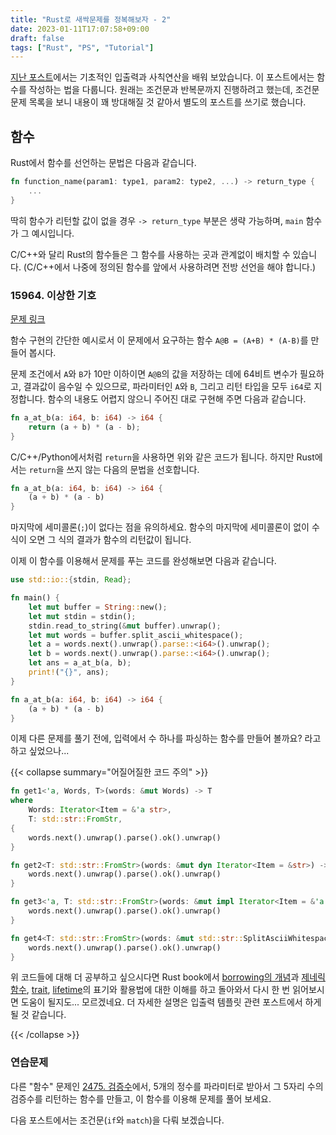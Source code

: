 ```yaml
---
title: "Rust로 새싹문제를 정복해보자 - 2"
date: 2023-01-11T17:07:58+09:00
draft: false
tags: ["Rust", "PS", "Tutorial"]
---
```


[지난 포스트](../tutorial-1)에서는 기초적인 입출력과 사칙연산을 배워 보았습니다. 이 포스트에서는 함수를 작성하는 법을 다룹니다.
원래는 조건문과 반복문까지 진행하려고 했는데, 조건문 문제 목록을 보니 내용이 꽤 방대해질 것 같아서 별도의 포스트를 쓰기로 했습니다.

## 함수

Rust에서 함수를 선언하는 문법은 다음과 같습니다.

```rust
fn function_name(param1: type1, param2: type2, ...) -> return_type {
    ...
}
```

딱히 함수가 리턴할 값이 없을 경우 `-> return_type` 부분은 생략 가능하며, `main` 함수가 그 예시입니다.

C/C++와 달리 Rust의 함수들은 그 함수를 사용하는 곳과 관계없이 배치할 수 있습니다.
(C/C++에서 나중에 정의된 함수를 앞에서 사용하려면 전방 선언을 해야 합니다.)

### 15964. 이상한 기호

[문제 링크](https://boj.kr/15964)

함수 구현의 간단한 예시로서 이 문제에서 요구하는 함수 `A@B = (A+B) * (A-B)`를 만들어 봅시다.

문제 조건에서 `A`와 `B`가 10만 이하이면 `A@B`의 값을 저장하는 데에 64비트 변수가 필요하고, 결과값이 음수일 수 있으므로,
파라미터인 `A`와 `B`, 그리고 리턴 타입을 모두 `i64`로 지정합니다. 함수의 내용도 어렵지 않으니 주어진 대로 구현해 주면 다음과 같습니다.

```rust
fn a_at_b(a: i64, b: i64) -> i64 {
    return (a + b) * (a - b);
}
```

C/C++/Python에서처럼 `return`을 사용하면 위와 같은 코드가 됩니다. 하지만 Rust에서는 `return`을 쓰지 않는 다음의 문법을 선호합니다.

```rust
fn a_at_b(a: i64, b: i64) -> i64 {
    (a + b) * (a - b)
}
```

마지막에 세미콜론(`;`)이 없다는 점을 유의하세요. 함수의 마지막에 세미콜론이 없이 수식이 오면 그 식의 결과가 함수의 리턴값이 됩니다.

이제 이 함수를 이용해서 문제를 푸는 코드를 완성해보면 다음과 같습니다.

```rust
use std::io::{stdin, Read};

fn main() {
    let mut buffer = String::new();
    let mut stdin = stdin();
    stdin.read_to_string(&mut buffer).unwrap();
    let mut words = buffer.split_ascii_whitespace();
    let a = words.next().unwrap().parse::<i64>().unwrap();
    let b = words.next().unwrap().parse::<i64>().unwrap();
    let ans = a_at_b(a, b);
    print!("{}", ans);
}

fn a_at_b(a: i64, b: i64) -> i64 {
    (a + b) * (a - b)
}
```

이제 다른 문제를 풀기 전에, 입력에서 수 하나를 파싱하는 함수를 만들어 볼까요? 라고 하고 싶었으나...

{{< collapse summary="어질어질한 코드 주의" >}}

```rust
fn get1<'a, Words, T>(words: &mut Words) -> T
where
    Words: Iterator<Item = &'a str>,
    T: std::str::FromStr,
{
    words.next().unwrap().parse().ok().unwrap()
}

fn get2<T: std::str::FromStr>(words: &mut dyn Iterator<Item = &str>) -> T {
    words.next().unwrap().parse().ok().unwrap()
}

fn get3<'a, T: std::str::FromStr>(words: &mut impl Iterator<Item = &'a str>) -> T {
    words.next().unwrap().parse().ok().unwrap()
}

fn get4<T: std::str::FromStr>(words: &mut std::str::SplitAsciiWhitespace) -> T {
    words.next().unwrap().parse().ok().unwrap()
}
```

위 코드들에 대해 더 공부하고 싶으시다면 Rust book에서
[borrowing의 개념](https://doc.rust-lang.org/book/ch04-02-references-and-borrowing.html)과
[제네릭 함수](https://doc.rust-lang.org/book/ch10-01-syntax.html),
[trait](https://doc.rust-lang.org/book/ch10-02-traits.html),
[lifetime](https://doc.rust-lang.org/book/ch10-03-lifetime-syntax.html)의 표기와 활용법에 대한 이해를 하고 돌아와서 다시 한 번 읽어보시면
도움이 될지도... 모르겠네요. 더 자세한 설명은 입출력 템플릿 관련 포스트에서 하게 될 것 같습니다.

{{< /collapse >}}

### 연습문제

다른 "함수" 문제인 [2475. 검증수](https://boj.kr/2475)에서, 5개의 정수를 파라미터로 받아서 그 5자리 수의 검증수를 리턴하는 함수를 만들고,
이 함수를 이용해 문제를 풀어 보세요.

다음 포스트에서는 조건문(`if`와 `match`)을 다뤄 보겠습니다.
